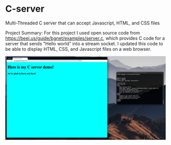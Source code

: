 # C-server
Multi-Threaded C server that can accept Javascript, HTML, and CSS files

Project Summary: For this project I used open source code from https://beej.us/guide/bgnet/examples/server.c, which provides C code for a server that sends "Hello
world" into a stream socket. I updated this code to be able to display HTML, CSS, and Javascript files on a web browser. 

![](images/Picture2.png)
